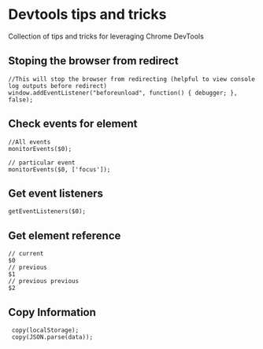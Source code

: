 # Devtools tips and tricks

Collection of tips and tricks for leveraging Chrome DevTools

## Stoping the browser from redirect

```
//This will stop the browser from redirecting (helpful to view console log outputs before redirect)
window.addEventListener("beforeunload", function() { debugger; }, false);
```

## Check events for element

```
//All events
monitorEvents($0);

// particular event
monitorEvents($0, ['focus']);
```

## Get event listeners

```
getEventListeners($0);
```
## Get element reference

```
// current 
$0
// previous
$1
// previous previous
$2
```

## Copy Information

```
 copy(localStorage);
 copy(JSON.parse(data));
```
